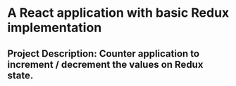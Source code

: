 # A React application with basic Redux implementation

## Project Description: Counter application to increment / decrement the values on Redux state.
